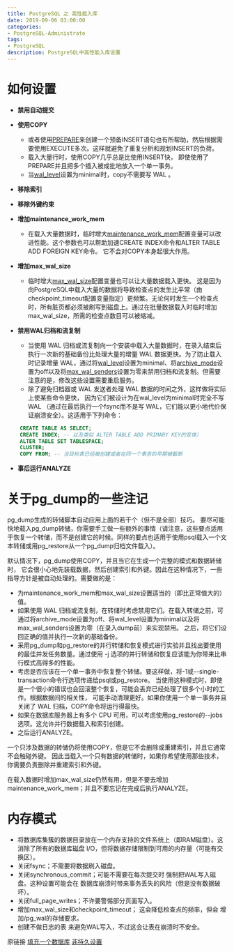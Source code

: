 ```yaml
---
title: PostgreSQL 之 高性能入库
date: 2019-09-06 03:00:00
categories:
- PostgreSQL-Administrate
tags:
- PostgreSQL
description: PostgreSQL中高性能入库设置
---
```


# 如何设置

* **禁用自动提交**

* **使用COPY**
    * 或者使用[PREPARE](http://www.postgres.cn/docs/10/sql-prepare.html)来创建一个预备INSERT语句也有所帮助，然后根据需要使用EXECUTE多次。这样就避免了重复分析和规划INSERT的负荷。
    * 载入大量行时，使用COPY几乎总是比使用INSERT快， 即使使用了PREPARE并且把多个插入被成批地放入一个单一事务。
    * 当[wal_level](http://www.postgres.cn/docs/11/runtime-config-wal.html#GUC-WAL-LEVEL)设置为minimal时，copy不需要写 WAL 。

* **移除索引**

* **移除外键约束**

* **增加maintenance_work_mem**
    * 在载入大量数据时，临时增大[maintenance_work_mem](http://www.postgres.cn/docs/11/runtime-config-resource.html#GUC-MAINTENANCE-WORK-MEM)配置变量可以改进性能。这个参数也可以帮助加速CREATE INDEX命令和ALTER TABLE ADD FOREIGN KEY命令。 它不会对COPY本身起很大作用。

* **增加max_wal_size**
    * 临时增大[max_wal_size](http://www.postgres.cn/docs/11/runtime-config-wal.html#GUC-MAX-WAL-SIZE)配置变量也可以让大量数据载入更快。 这是因为向PostgreSQL中载入大量的数据将导致检查点的发生比平常（由checkpoint_timeout配置变量指定）更频繁。无论何时发生一个检查点时，所有脏页都必须被刷写到磁盘上。通过在批量数据载入时临时增加max_wal_size，所需的检查点数目可以被缩减。

* **禁用WAL归档和流复制**
    * 当使用 WAL 归档或流复制向一个安装中载入大量数据时，在录入结束后执行一次新的基础备份比处理大量的增量 WAL 数据更快。为了防止载入时记录增量 WAL，通过将[wal_level](http://www.postgres.cn/docs/11/runtime-config-wal.html#GUC-WAL-LEVEL)设置为minimal、将[archive_mode](http://www.postgres.cn/docs/11/runtime-config-wal.html#GUC-ARCHIVE-MODE)设置为off以及将[max_wal_senders](http://www.postgres.cn/docs/11/runtime-config-replication.html#GUC-MAX-WAL-SENDERS)设置为零来禁用归档和流复制。但需要注意的是，修改这些设置需要重启服务。
    * 除了避免归档器或 WAL 发送者处理 WAL 数据的时间之外，这样做将实际上使某些命令更快， 因为它们被设计为在wal_level为minimal时完全不写 WAL （通过在最后执行一个fsync而不是写 WAL，它们能以更小地代价保证崩溃安全）。这适用于下列命令：　　

```sql
    CREATE TABLE AS SELECT;
    CREATE INDEX; -- 以及类似 ALTER TABLE ADD PRIMARY KEY的变体）
    ALTER TABLE SET TABLESPACE;
    CLUSTER;
    COPY FROM; -- 当目标表已经被创建或者在同一个事务的早期被截断
```

* **事后运行ANALYZE**

# 关于pg_dump的一些注记

pg_dump生成的转储脚本自动应用上面的若干个（但不是全部）技巧。 要尽可能快地载入pg_dump转储，你需要手工做一些额外的事情（请注意，这些要点适用于恢复一个转储，而不是创建它的时候。同样的要点也适用于使用psql载入一个文本转储或用pg_restore从一个pg_dump归档文件载入）。

默认情况下，pg_dump使用COPY，并且当它在生成一个完整的模式和数据转储时， 它会很小心地先装载数据，然后创建索引和外键。因此在这种情况下，一些指导方针是被自动处理的。需要做的是：

* 为maintenance_work_mem和max_wal_size设置适当的（即比正常值大的）值。
* 如果使用 WAL 归档或流复制，在转储时考虑禁用它们。在载入转储之前，可通过将archive_mode设置为off、将wal_level设置为minimal以及将max_wal_senders设置为零（在录入dump前）来实现禁用。 之后，将它们设回正确的值并执行一次新的基础备份。
* 采用pg_dump和pg_restore的并行转储和恢复模式进行实验并且找出要使用的最佳并发任务数量。通过使用 -j 选项的并行转储和恢复应该能为你带来比串行模式高得多的性能。
* 考虑是否应该在一个单一事务中恢复整个转储。要这样做，将-1或--single-transaction命令行选项传递给psql或pg_restore。 当使用这种模式时，即使是一个很小的错误也会回滚整个恢复，可能会丢弃已经处理了很多个小时的工作。根据数据间的相关性， 可能手动清理更好。如果你使用一个单一事务并且关闭了 WAL 归档，COPY命令将运行得最快。
* 如果在数据库服务器上有多个 CPU 可用，可以考虑使用pg_restore的--jobs选项。这允许并行数据载入和索引创建。
* 之后运行ANALYZE。

一个只涉及数据的转储仍将使用COPY，但是它不会删除或重建索引，并且它通常不会触碰外键。 因此当载入一个只有数据的转储时，如果你希望使用那些技术，你需要负责删除并重建索引和外键。

在载入数据时增加max_wal_size仍然有用，但是不要去增加maintenance_work_mem；并且不要忘记在完成后执行ANALYZE。

# 内存模式

* 将数据库集簇的数据目录放在一个内存支持的文件系统上（即RAM磁盘）。这消除了所有的数据库磁盘 I/O，但将数据存储限制到可用的内存量（可能有交换区）。
* 关闭fsync；不需要将数据刷入磁盘。
* 关闭synchronous_commit；可能不需要在每次提交时 强制把WAL写入磁盘。这种设置可能会在 数据库崩溃时带来事务丢失的风险（但是没有数据破坏）。
* 关闭full_page_writes；不许要警惕部分页面写入。
* 增加max_wal_size和checkpoint_timeout； 这会降低检查点的频率，但会 增加/pg_wal的存储要求。
* 创建不做日志的表 来避免WAL写入，不过这会让表在崩溃时不安全。

原链接 [填充一个数据库](http://www.postgres.cn/docs/11/populate.html) [非持久设置](http://www.postgres.cn/docs/11/non-durability.html)

